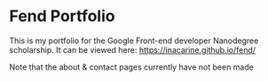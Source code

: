 # Fend Portfolio
This is my portfolio for the Google Front-end developer Nanodegree scholarship.
It can be viewed here: https://inacarine.github.io/fend/

Note that the about & contact pages currently have not been made
